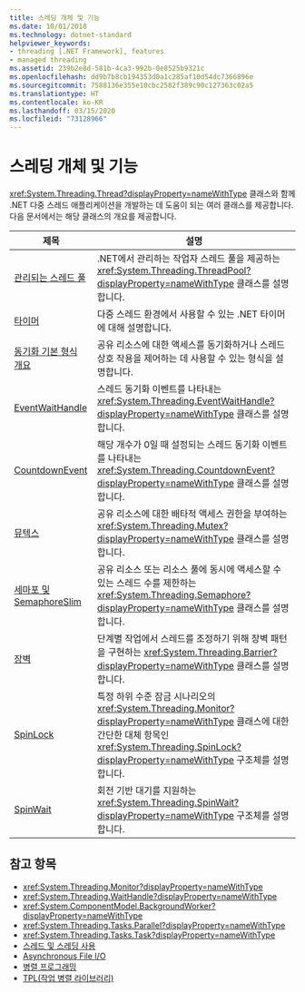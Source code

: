 ```yaml
---
title: 스레딩 개체 및 기능
ms.date: 10/01/2018
ms.technology: dotnet-standard
helpviewer_keywords:
- threading [.NET Framework], features
- managed threading
ms.assetid: 239b2e8d-581b-4ca3-992b-0e8525b9321c
ms.openlocfilehash: dd9b7b8cb194353d0a1c285af10d54dc7366896e
ms.sourcegitcommit: 7588136e355e10cbc2582f389c90c127363c02a5
ms.translationtype: HT
ms.contentlocale: ko-KR
ms.lasthandoff: 03/15/2020
ms.locfileid: "73128966"
---
```

# <a name="threading-objects-and-features"></a>스레딩 개체 및 기능

<xref:System.Threading.Thread?displayProperty=nameWithType> 클래스와 함께 .NET 다중 스레드 애플리케이션을 개발하는 데 도움이 되는 여러 클래스를 제공합니다. 다음 문서에서는 해당 클래스의 개요를 제공합니다.

|제목|설명|  
|-----------|-----------------|  
|[관리되는 스레드 풀](the-managed-thread-pool.md)|.NET에서 관리하는 작업자 스레드 풀을 제공하는 <xref:System.Threading.ThreadPool?displayProperty=nameWithType> 클래스를 설명합니다.|  
|[타이머](timers.md)|다중 스레드 환경에서 사용할 수 있는 .NET 타이머에 대해 설명합니다.|
|[동기화 기본 형식 개요](overview-of-synchronization-primitives.md)|공유 리소스에 대한 액세스를 동기화하거나 스레드 상호 작용을 제어하는 데 사용할 수 있는 형식을 설명합니다.|
|[EventWaitHandle](eventwaithandle.md)|스레드 동기화 이벤트를 나타내는 <xref:System.Threading.EventWaitHandle?displayProperty=nameWithType> 클래스를 설명합니다.|
|[CountdownEvent](countdownevent.md)|해당 개수가 0일 때 설정되는 스레드 동기화 이벤트를 나타내는 <xref:System.Threading.CountdownEvent?displayProperty=nameWithType> 클래스를 설명합니다.|
|[뮤텍스](mutexes.md)|공유 리소스에 대한 배타적 액세스 권한을 부여하는 <xref:System.Threading.Mutex?displayProperty=nameWithType> 클래스를 설명합니다.|
|[세마포 및 SemaphoreSlim](semaphore-and-semaphoreslim.md)|공유 리소스 또는 리소스 풀에 동시에 액세스할 수 있는 스레드 수를 제한하는 <xref:System.Threading.Semaphore?displayProperty=nameWithType> 클래스를 설명합니다.|
|[장벽](barrier.md)|단계별 작업에서 스레드를 조정하기 위해 장벽 패턴을 구현하는 <xref:System.Threading.Barrier?displayProperty=nameWithType> 클래스를 설명합니다.|
|[SpinLock](spinlock.md)|특정 하위 수준 잠금 시나리오의 <xref:System.Threading.Monitor?displayProperty=nameWithType> 클래스에 대한 간단한 대체 항목인 <xref:System.Threading.SpinLock?displayProperty=nameWithType> 구조체를 설명합니다.|
|[SpinWait](spinwait.md)|회전 기반 대기를 지원하는 <xref:System.Threading.SpinWait?displayProperty=nameWithType> 구조체를 설명합니다.|

## <a name="see-also"></a>참고 항목

- <xref:System.Threading.Monitor?displayProperty=nameWithType>
- <xref:System.Threading.WaitHandle?displayProperty=nameWithType>
- <xref:System.ComponentModel.BackgroundWorker?displayProperty=nameWithType>
- <xref:System.Threading.Tasks.Parallel?displayProperty=nameWithType>
- <xref:System.Threading.Tasks.Task?displayProperty=nameWithType>
- [스레드 및 스레딩 사용](using-threads-and-threading.md)
- [Asynchronous File I/O](../io/asynchronous-file-i-o.md)
- [병렬 프로그래밍](../parallel-programming/index.md)
- [TPL(작업 병렬 라이브러리)](../parallel-programming/task-parallel-library-tpl.md)
